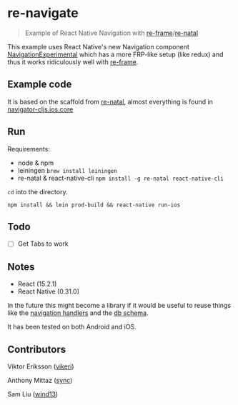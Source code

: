 # re-navigate
> Example of React Native Navigation with [re-frame](https://github.com/Day8/re-frame)/[re-natal](https://github.com/drapanjanas/re-natal/)

This example uses React Native's new Navigation component [NavigationExperimental](https://github.com/ericvicenti/navigation-rfc) which has a more FRP-like setup (like redux) and thus it works ridiculously well with [re-frame](https://github.com/Day8/re-frame).

## Example code

It is based on the scaffold from [re-natal](https://github.com/drapanjanas/re-natal/), almost everything is found in [navigator-cljs.ios.core](src/navigator_cljs/ios/core.cljs)

## Run

Requirements: 
- node & npm
- leiningen `brew install leiningen`
- re-natal & react-native-cli `npm install -g re-natal react-native-cli` 

`cd` into the directory.

```
npm install && lein prod-build && react-native run-ios
```

## Todo

 - [ ] Get Tabs to work


## Notes

- React (15.2.1)
- React Native (0.31.0)

In the future this might become a library if it would be useful to reuse things like the [navigation handlers](src/navigator_cljs/handlers.cljs#L40-L62) and the [db schema](src/navigator_cljs/db.cljs#L5-L15).

It has been tested on both Android and iOS.

## Contributors

Viktor Eriksson ([vikeri](https://github.com/vikeri))

Anthony Mittaz ([sync](https://github.com/sync))

Sam Liu ([wind13](https://github.com/wind13))
